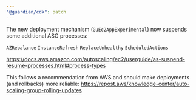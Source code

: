 ```yaml
---
"@guardian/cdk": patch
---
```


The new deployment mechanism (`GuEc2AppExperimental`) now suspends some additional ASG processes:

`AZRebalance`
`InstanceRefresh`
`ReplaceUnhealthy`
`ScheduledActions`

https://docs.aws.amazon.com/autoscaling/ec2/userguide/as-suspend-resume-processes.html#process-types

This follows a recommendation from AWS and should make deployments (and rollbacks) more reliable:
https://repost.aws/knowledge-center/auto-scaling-group-rolling-updates
